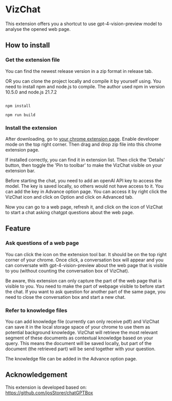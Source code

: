 # VizChat

This extension offers you a shortcut to use gpt-4-vision-preview model to analyse the opened web page.

## How to install

### Get the extension file

You can find the newest release version in a zip format in release tab.

OR you can clone the project locally and compile it by yourself using. You need to install npm and node.js to compile.
The author used npm in version 10.5.0 and node.js 21.7.2

```

npm install

npm run build

```

### Install the extension

After downloading, go to [your chrome extension page](chrome://extensions/). Enable developer mode on the top right corner. 
Then drag and drop zip file into this chrome extension page. 

If installed correctly, you can find it in extension list. Then click the 'Details' button, then toggle the 
'Pin to toolbar' to make the VizChat visible on your extension bar.

Before starting the chat, you need to add an openAI API key to access the model. The key is saved locally, so others would not 
have access to it. You can add the key in Advance option page. You can access it by right click the VizChat icon and click on
Option and click on Advanced tab.


Now you can go to a web page, refresh it, and click on the icon of VizChat to start a chat asking chatgpt questions
about the web page. 

## Feature

### Ask questions of a web page
You can click the icon on the extension tool bar. It should be on the top right corner of your chrome. Once click, a 
conversation box will appear and you can conversate with gpt-4-vision-preview about the web page that is visible to you
(without counting the conversation box of VizChat).

Be aware, this extension can only capture the part of the web page that is visible to you. You need
to make the part of webpage visible to before start the chat. 
If you want to ask question for another part of the same page, you need to close the conversation box and start a new chat.

### Refer to knowledge files
You can add knowledge file (currently can only receive pdf) and VizChat can save it in the local storage space of your 
chrome to use them as potential background knowledge. VizChat will retrieve the most relevant segment of these documents
as contextual knowledge based on your query. This means the document will be saved locally, but part of the document (the retrieved part) will be send together with your question.

The knowledge file can be added in the Advance option page. 

## Acknowledgement
This extension is developed based on: https://github.com/josStorer/chatGPTBox